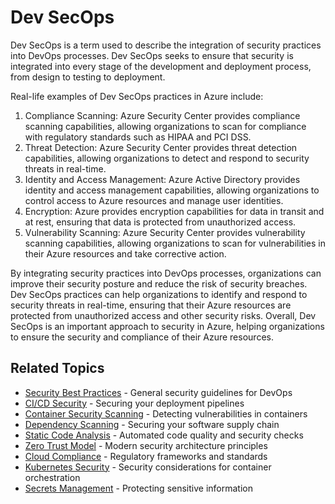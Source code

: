 # Dev SecOps

Dev SecOps is a term used to describe the integration of security practices into DevOps processes. Dev SecOps seeks to ensure that security is integrated into every stage of the development and deployment process, from design to testing to deployment.

Real-life examples of Dev SecOps practices in Azure include:

1. Compliance Scanning: Azure Security Center provides compliance scanning capabilities, allowing organizations to scan for compliance with regulatory standards such as HIPAA and PCI DSS.
2. Threat Detection: Azure Security Center provides threat detection capabilities, allowing organizations to detect and respond to security threats in real-time.
3. Identity and Access Management: Azure Active Directory provides identity and access management capabilities, allowing organizations to control access to Azure resources and manage user identities.
4. Encryption: Azure provides encryption capabilities for data in transit and at rest, ensuring that data is protected from unauthorized access.
5. Vulnerability Scanning: Azure Security Center provides vulnerability scanning capabilities, allowing organizations to scan for vulnerabilities in their Azure resources and take corrective action.

By integrating security practices into DevOps processes, organizations can improve their security posture and reduce the risk of security breaches. Dev SecOps practices can help organizations to identify and respond to security threats in real-time, ensuring that their Azure resources are protected from unauthorized access and other security risks. Overall, Dev SecOps is an important approach to security in Azure, helping organizations to ensure the security and compliance of their Azure resources.

## Related Topics

- [Security Best Practices](../devops/security/README.md) - General security guidelines for DevOps
- [CI/CD Security](ci-cd-security.md) - Securing your deployment pipelines
- [Container Security Scanning](container-security-scanning.md) - Detecting vulnerabilities in containers
- [Dependency Scanning](dependency-and-container-scanning.md) - Securing your software supply chain 
- [Static Code Analysis](static-code-analysis/README.md) - Automated code quality and security checks
- [Zero Trust Model](../need-to-know/zero-trust-model/README.md) - Modern security architecture principles
- [Cloud Compliance](../need-to-know/cloud-compliance/README.md) - Regulatory frameworks and standards
- [Kubernetes Security](../devops/security/kubernetes/README.md) - Security considerations for container orchestration
- [Secrets Management](../devops/continuous-delivery/secrets-management.md) - Protecting sensitive information

